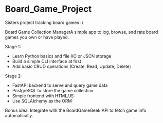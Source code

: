 # Board_Game_Project
Sisters project tracking board games :)


Board Game Collection ManagerA simple app to log, browse, and rate board games you own or have played.

Stage 1:

* Learn Python basics and file I/O or JSON storage
* Build a simple CLI interface at first
* Add basic CRUD operations (Create, Read, Update, Delete)


Stage 2:

* FastAPI backend to serve and query game data
* PostgreSQL to store the game collection
* Simple frontend with HTML/JS
* Use SQLAlchemy as the ORM


Bonus idea: Integrate with the BoardGameGeek API to fetch game info automatically.
